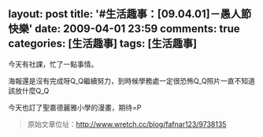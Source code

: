 layout: post
title: '#生活趣事：[09.04.01]－愚人節快樂'
date: 2009-04-01 23:59
comments: true
categories: [生活趣事]
tags: [生活趣事]
---
今天有社課，忙了一點事情。

海報還是沒有完成呀Q_Q繼續努力，到時候學務處一定很恐怖Q_Q照片一直不知道該放什麼Q_Q

今天也訂了聖嘉德麗雅小學的漫畫，期待=P

> 原始文章位址：http://www.wretch.cc/blog/fafnar123/9738135